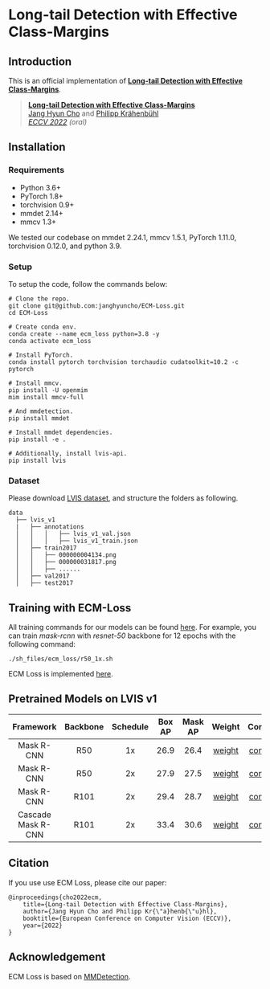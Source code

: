 # Long-tail Detection with Effective Class-Margins 

## Introduction 

This is an official implementation of [**Long-tail Detection with Effective Class-Margins**](https://www.ecva.net/papers/eccv_2022/papers_ECCV/papers/136680684.pdf). 

> [**Long-tail Detection with Effective Class-Margins**](https://www.ecva.net/papers/eccv_2022/papers_ECCV/papers/136680684.pdf)             
> [Jang Hyun Cho](https://janghyuncho.github.io/) and [Philipp Kr&auml;henb&uuml;hl](https://www.philkr.net/)                 
> *[ECCV 2022](https://eccv2022.ecva.net/) (oral)*      

## Installation
### Requirements 
- Python 3.6+
- PyTorch 1.8+
- torchvision 0.9+
- mmdet 2.14+
- mmcv 1.3+

We tested our codebase on mmdet 2.24.1, mmcv 1.5.1, PyTorch 1.11.0, torchvision 0.12.0, and python 3.9. 

### Setup
To setup the code, follow the commands below:

~~~
# Clone the repo.
git clone git@github.com:janghyuncho/ECM-Loss.git
cd ECM-Loss 

# Create conda env.
conda create --name ecm_loss python=3.8 -y 
conda activate ecm_loss

# Install PyTorch.
conda install pytorch torchvision torchaudio cudatoolkit=10.2 -c pytorch

# Install mmcv.
pip install -U openmim
mim install mmcv-full

# And mmdetection. 
pip install mmdet 

# Install mmdet dependencies.
pip install -e .

# Additionally, install lvis-api. 
pip install lvis
~~~

### Dataset 
Please download [LVIS dataset](https://www.lvisdataset.org/dataset), and structure the folders as following. 
~~~
data
  ├── lvis_v1
  |   ├── annotations
  │   │   │   ├── lvis_v1_val.json
  │   │   │   ├── lvis_v1_train.json
  │   ├── train2017
  │   │   ├── 000000004134.png
  │   │   ├── 000000031817.png
  │   │   ├── ......
  │   ├── val2017
  │   ├── test2017
~~~

## Training with ECM-Loss 
All training commands for our models can be found [here](https://github.com/janghyuncho/ECM-Loss/tree/main/sh_files/ecm_loss). For example, you can train *mask-rcnn* with *resnet-50* backbone for 12 epochs with the following command:
~~~
./sh_files/ecm_loss/r50_1x.sh 
~~~

ECM Loss is implemented [here](https://github.com/janghyuncho/ECM-Loss/blob/main/mmdet/models/losses/effective_class_margin_loss.py).

## Pretrained Models on LVIS v1


| Framework | Backbone | Schedule | Box AP | Mask AP | Weight | Config |
|:--:|:--:|:--:|:--:|:--:|:--:|:--:|
|Mask R-CNN |R50    | 1x  |26.9 | 26.4|[weight]()|[config](https://github.com/janghyuncho/ECM-Loss/blob/main/configs/effective_class_margin_loss/r50_ecm_1x.py)  |
|Mask R-CNN |R50    | 2x  |27.9 | 27.5|[weight]()|[config](https://github.com/janghyuncho/ECM-Loss/blob/main/configs/effective_class_margin_loss/r50_ecm_2x.py)  |
|Mask R-CNN |R101   | 2x  |29.4 | 28.7|[weight]()|[config](https://github.com/janghyuncho/ECM-Loss/blob/main/configs/effective_class_margin_loss/r101_ecm_2x.py)  |
|Cascade Mask R-CNN |R101 | 2x | 33.4 | 30.6 |[weight]()|[config](https://github.com/janghyuncho/ECM-Loss/blob/main/configs/effective_class_margin_loss/c101_ecm_2x.py)  |

## Citation
If you use use ECM Loss, please cite our paper:

	@inproceedings{cho2022ecm,
  		title={Long-tail Detection with Effective Class-Margins},
  		author={Jang Hyun Cho and Philipp Kr{\"a}henb{\"u}hl},
  		booktitle={European Conference on Computer Vision (ECCV)},
  		year={2022}
	}


## Acknowledgement 
ECM Loss is based on [MMDetection](https://github.com/open-mmlab/mmdetection). 